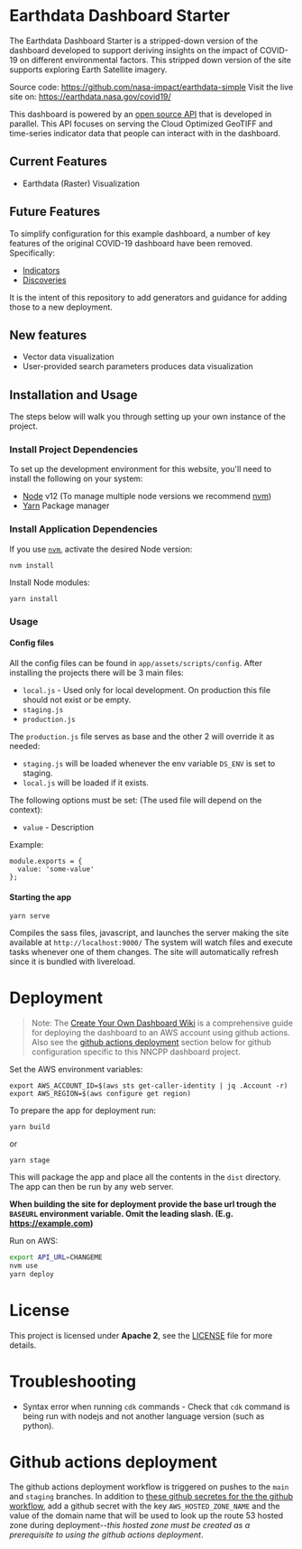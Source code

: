 # Earthdata Dashboard Starter

The Earthdata Dashboard Starter is a stripped-down version of the dashboard developed to support deriving insights on the impact of COVID-19 on different environmental factors. This stripped down version of the site supports exploring Earth Satellite imagery.

Source code: https://github.com/nasa-impact/earthdata-simple
Visit the live site on: https://earthdata.nasa.gov/covid19/

This dashboard is powered by an [open source API](https://github.com/NASA-IMPACT/covid-api/) that is developed in parallel. This API focuses on serving the Cloud Optimized GeoTIFF and time-series indicator data that people can interact with in the dashboard.

## Current Features

* Earthdata (Raster) Visualization


## Future Features

To simplify configuration for this example dashboard, a number of key features of the original COVID-19 dashboard have been removed. Specifically:

* [Indicators](https://earthdata.nasa.gov/covid19/indicators)
* [Discoveries](https://earthdata.nasa.gov/covid19/discoveries)

It is the intent of this repository to add generators and guidance for adding those to a new deployment.

## New features

* Vector data visualization
* User-provided search parameters produces data visualization

## Installation and Usage
The steps below will walk you through setting up your own instance of the project.

### Install Project Dependencies
To set up the development environment for this website, you'll need to install the following on your system:

- [Node](http://nodejs.org/) v12 (To manage multiple node versions we recommend [nvm](https://github.com/creationix/nvm))
- [Yarn](https://yarnpkg.com/) Package manager

### Install Application Dependencies

If you use [`nvm`](https://github.com/creationix/nvm), activate the desired Node version:

```
nvm install
```

Install Node modules:

```
yarn install
```

### Usage

#### Config files
All the config files can be found in `app/assets/scripts/config`.
After installing the projects there will be 3 main files:
  - `local.js` - Used only for local development. On production this file should not exist or be empty.
  - `staging.js`
  - `production.js`

The `production.js` file serves as base and the other 2 will override it as needed:
  - `staging.js` will be loaded whenever the env variable `DS_ENV` is set to staging.
  - `local.js` will be loaded if it exists.

The following options must be set: (The used file will depend on the context):
  - `value` - Description

Example:
```
module.exports = {
  value: 'some-value'
};
```

#### Starting the app

```
yarn serve
```
Compiles the sass files, javascript, and launches the server making the site available at `http://localhost:9000/`
The system will watch files and execute tasks whenever one of them changes.
The site will automatically refresh since it is bundled with livereload.

# Deployment
> Note: The [Create Your Own Dashboard Wiki](https://github.com/NASA-IMPACT/earthdata-dashboard-starter/wiki/Create-Your-Own-Dashboard#create-your-own-dashboard) is a comprehensive guide for deploying the dashboard to an AWS account using github actions. Also see the [github actions deployment](#github-actions-deployment) section below for github configuration specific to this NNCPP dashboard project. 


Set the AWS environment variables:
```
export AWS_ACCOUNT_ID=$(aws sts get-caller-identity | jq .Account -r)
export AWS_REGION=$(aws configure get region)
```
To prepare the app for deployment run:

```
yarn build
```
or
```
yarn stage
```

This will package the app and place all the contents in the `dist` directory.
The app can then be run by any web server.

**When building the site for deployment provide the base url trough the `BASEURL` environment variable. Omit the leading slash. (E.g. https://example.com)**

Run on AWS:

```bash
export API_URL=CHANGEME
nvm use
yarn deploy
```

# License
This project is licensed under **Apache 2**, see the [LICENSE](LICENSE) file for more details.

# Troubleshooting

* Syntax error when running `cdk` commands - Check that `cdk` command is being run with nodejs and not another language version (such as python).

# Github actions deployment
The github actions deployment workflow is triggered on pushes to the `main` and `staging` branches.
In addition to [these github secretes for the the github workflow](https://github.com/NASA-IMPACT/earthdata-dashboard-starter/wiki/Create-Your-Own-Dashboard#3b-add-github-secrets-for-the-github-workflow--actions), add a github secret with the key `AWS_HOSTED_ZONE_NAME` and the value of the domain name that will be used to look up the route 53 hosted zone during deployment--_this hosted zone must be created as a prerequisite to using the github actions deployment_.
